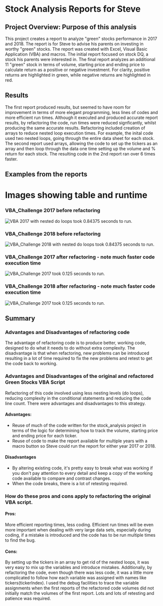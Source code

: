 # Stock Analysis Reports for Steve
## Project Overview: Purpose of this analysis
This project creates a report to analyze "green" stocks performance in 2017 and 2018.  The report is for Steve to advise his parents on investing in worthy "green" stocks.  The report was created with Excel, Visual Basic Application (VBA) and macros.  The initial report focused on stock DQ, a stock his parents were interested in. The final report analyzes an additional 11 "green" stock in terms of volume, starting price and ending price to calculate return as a positive or negative investment.  For clarity, positive returns are highlighted in green, while negative returns are highlighted in red.
## Results
The first report produced results, but seemed to have room for improvement in terms of more elegant programming,
less lines of  codes and more efficient run times.  Although it executed and produced accurate report results, by refactoring the code, run times were reduced signficantly, whilst producing the same accurate results.
Refactoring included creation of arrays to reduce nested loop execution times.   For example, the inital code used two nested loops, going through the entire data sheet for each stock.  The second report used arrays, allowing the code to set up the tickers as an array and then loop through the data one time setting up the volume and % return for each stock.  The resulting code in the 2nd report ran over 6 times faster.

  
## Examples from the reports
# Images showing table and runtime
### VBA_Challenge 2017 before refactoring
![VBA 2017 with nested do loops took 0.84375 seconds to run.](resources/VBA_Challenge_2017before.PNG)
### VBA_Challenge 2018 before refactoring 
![VBA_Challenge 2018 with nested do loops took 0.84375 seconds to run.](resources/VBA_Challenge_2018before.PNG)
### VBA_Challenge 2017 after refactoring - note much faster code execution time
![VBA_Challenge 2017 took 0.125 seconds to run.](resources/VBA_Challenge_2017.PNG)
### VBA_Challenge 2018 after refactoring - note much faster code execution time
![VBA_Challenge 2017 took 0.125 seconds to run.](resources/VBA_Challenge_2018.PNG)
## Summary
### Advantages and Disadvantages of refactoring code
The advantage of refactoring code is to produce better, working code, designed to do what it needs to do without extra complexity.  The disadvantage is that when refactoring, new problems can be introduced resulting in a lot of time required to fix the new problems and retest to get the code back to working.
### Advantages and Disadvantages of the original and refactored Green Stocks VBA Script
Refactoring of this code involved using less nesting levels (do loops), reducing complexity in the conditional statements and reducing the code line count.  There were advantages and disadvantages to this strategy.
#### Advantages:
*  Reuse of much of the code written for the stock_analysis project in terms of the logic for determining how to track the volume, starting price and ending price for each ticker. 
* Reuse of code to make the report available for multiple years with a macro button so Steve could run the report for either year 2017 or 2018.
#### Disadvantages
* By altering existing code, it's pretty easy to break what was working if you don't pay attention to every detail and keep a copy of the working code available to compare and contrast changes.
* When the code breaks, there is a lot of retesting required.

### How do these pros and cons apply to refactoring the original VBA script.
#### Pros: 
More efficient reporting times, less coding.  Efficient run times will be even more important when dealing with very large data sets, especially during coding, if a mistake is introduced and the code has to be run multiple times to find the bug.
#### Cons:
By setting up the tickers in an array to get rid of the nested loops, it was very easy to mix up the variables and introduce mistakes.  Additionally, by refactoring the code, even though there was less code, it was a little more complicated to follow how each variable was assigned with names like tickers(tickerIndex).  I used the debug facilities to trace the variable assignments when the first reports of the refactored code volumes did not initially match the volumes of the first report.  Lots and lots of retesting and patience was required.


